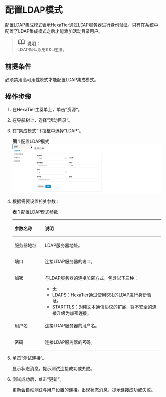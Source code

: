 # 配置LDAP模式<a name="ZH-CN_TOPIC_0111166435"></a>

配置LDAP集成模式表示HexaTier通过LDAP服务器进行身份验证。只有在系统中配置了LDAP集成模式之后才能添加活动目录用户。

>![](public_sys-resources/icon-note.gif) **说明：**   
>LDAP默认采用SSL连接。  

## 前提条件<a name="zh-cn_topic_0180960098_s0edc600c42d7404485e0269121aaf3e1"></a>

必须禁用高可用性模式才能配置LDAP集成模式。

## 操作步骤<a name="zh-cn_topic_0180960098_sa9f4ab4e4bd24470972dae1032ddcf6c"></a>

1.  在HexaTier主菜单上，单击“资源“。
2.  在导航树上，选择“活动目录“。
3.  在“集成模式“下拉框中选择“LDAP“。

    **图 1**  配置LDAP模式<a name="zh-cn_topic_0180960098_fig4408203113016"></a>  
    ![](figures/配置LDAP模式.png "配置LDAP模式")

4.  根据需要设置相关参数：

    **表 1**  配置LDAP模式参数

    <a name="zh-cn_topic_0180960098_t73b33c931da3471a8a07838c163e8459"></a>
    <table><thead align="left"><tr id="zh-cn_topic_0180960098_r5c441d2cfdd044feb93080cd7045d1df"><th class="cellrowborder" valign="top" width="20.49%" id="mcps1.2.3.1.1"><p id="zh-cn_topic_0180960098_afe108c1a59a841699019c3c75c2ec21e"><a name="zh-cn_topic_0180960098_afe108c1a59a841699019c3c75c2ec21e"></a><a name="zh-cn_topic_0180960098_afe108c1a59a841699019c3c75c2ec21e"></a>参数名称</p>
    </th>
    <th class="cellrowborder" valign="top" width="79.51%" id="mcps1.2.3.1.2"><p id="zh-cn_topic_0180960098_aba730a35c1034ecb8dccb52b2b484c19"><a name="zh-cn_topic_0180960098_aba730a35c1034ecb8dccb52b2b484c19"></a><a name="zh-cn_topic_0180960098_aba730a35c1034ecb8dccb52b2b484c19"></a>说明</p>
    </th>
    </tr>
    </thead>
    <tbody><tr id="zh-cn_topic_0180960098_rae593fa517c948b6bf02daf6b686c088"><td class="cellrowborder" valign="top" width="20.49%" headers="mcps1.2.3.1.1 "><p id="zh-cn_topic_0180960098_zh-cn_topic_0076429813_p529377164625"><a name="zh-cn_topic_0180960098_zh-cn_topic_0076429813_p529377164625"></a><a name="zh-cn_topic_0180960098_zh-cn_topic_0076429813_p529377164625"></a>服务器地址</p>
    </td>
    <td class="cellrowborder" valign="top" width="79.51%" headers="mcps1.2.3.1.2 "><p id="zh-cn_topic_0180960098_addb3f1e33ff54ab88cfc784721c4051b"><a name="zh-cn_topic_0180960098_addb3f1e33ff54ab88cfc784721c4051b"></a><a name="zh-cn_topic_0180960098_addb3f1e33ff54ab88cfc784721c4051b"></a>LDAP服务器地址。</p>
    </td>
    </tr>
    <tr id="zh-cn_topic_0180960098_r6b99566863ae4fd1a14c9714a71d7373"><td class="cellrowborder" valign="top" width="20.49%" headers="mcps1.2.3.1.1 "><p id="zh-cn_topic_0180960098_add5eed8ae8f84dc3a9293747e7e37a28"><a name="zh-cn_topic_0180960098_add5eed8ae8f84dc3a9293747e7e37a28"></a><a name="zh-cn_topic_0180960098_add5eed8ae8f84dc3a9293747e7e37a28"></a>端口</p>
    </td>
    <td class="cellrowborder" valign="top" width="79.51%" headers="mcps1.2.3.1.2 "><p id="zh-cn_topic_0180960098_a1249b24e73c74f9ea986dbddc4571beb"><a name="zh-cn_topic_0180960098_a1249b24e73c74f9ea986dbddc4571beb"></a><a name="zh-cn_topic_0180960098_a1249b24e73c74f9ea986dbddc4571beb"></a>连接LDAP服务器的端口。</p>
    </td>
    </tr>
    <tr id="zh-cn_topic_0180960098_r020eec6ea7ac40878a51bbbc09a2f4bd"><td class="cellrowborder" valign="top" width="20.49%" headers="mcps1.2.3.1.1 "><p id="zh-cn_topic_0180960098_a150909ed8b88422e8600aea18fff1592"><a name="zh-cn_topic_0180960098_a150909ed8b88422e8600aea18fff1592"></a><a name="zh-cn_topic_0180960098_a150909ed8b88422e8600aea18fff1592"></a>加密</p>
    </td>
    <td class="cellrowborder" valign="top" width="79.51%" headers="mcps1.2.3.1.2 "><p id="zh-cn_topic_0180960098_a78f09c353eaf4e67abbe33c7786d68a2"><a name="zh-cn_topic_0180960098_a78f09c353eaf4e67abbe33c7786d68a2"></a><a name="zh-cn_topic_0180960098_a78f09c353eaf4e67abbe33c7786d68a2"></a>与LDAP服务器的连接加密方式，包含以下三种：</p>
    <a name="zh-cn_topic_0180960098_u21f4cf3d9cf94774836f63a26c54f309"></a><a name="zh-cn_topic_0180960098_u21f4cf3d9cf94774836f63a26c54f309"></a><ul id="zh-cn_topic_0180960098_u21f4cf3d9cf94774836f63a26c54f309"><li>无</li><li>LDAPS：HexaTier通过使用SSL的LDAP进行身份验证。</li><li>STARTTLS：对纯文本通信协议的扩展，将不安全的连接升级为加密连接。</li></ul>
    </td>
    </tr>
    <tr id="zh-cn_topic_0180960098_r7ac236c9d6044c0daed9cf7298b55812"><td class="cellrowborder" valign="top" width="20.49%" headers="mcps1.2.3.1.1 "><p id="zh-cn_topic_0180960098_a2bb224e3d3d044449606fa7844460564"><a name="zh-cn_topic_0180960098_a2bb224e3d3d044449606fa7844460564"></a><a name="zh-cn_topic_0180960098_a2bb224e3d3d044449606fa7844460564"></a>用户名</p>
    </td>
    <td class="cellrowborder" valign="top" width="79.51%" headers="mcps1.2.3.1.2 "><p id="zh-cn_topic_0180960098_a788f25340654406f975bf3fe1053c651"><a name="zh-cn_topic_0180960098_a788f25340654406f975bf3fe1053c651"></a><a name="zh-cn_topic_0180960098_a788f25340654406f975bf3fe1053c651"></a>连接LDAP服务器的用户名。</p>
    </td>
    </tr>
    <tr id="zh-cn_topic_0180960098_r68402b14500746e79570d3a2482da22f"><td class="cellrowborder" valign="top" width="20.49%" headers="mcps1.2.3.1.1 "><p id="zh-cn_topic_0180960098_a7fde6d111d0440598ec70fb7978461fb"><a name="zh-cn_topic_0180960098_a7fde6d111d0440598ec70fb7978461fb"></a><a name="zh-cn_topic_0180960098_a7fde6d111d0440598ec70fb7978461fb"></a>密码</p>
    </td>
    <td class="cellrowborder" valign="top" width="79.51%" headers="mcps1.2.3.1.2 "><p id="zh-cn_topic_0180960098_zh-cn_topic_0076429813_p136351446594"><a name="zh-cn_topic_0180960098_zh-cn_topic_0076429813_p136351446594"></a><a name="zh-cn_topic_0180960098_zh-cn_topic_0076429813_p136351446594"></a>连接LDAP服务器的密码。</p>
    </td>
    </tr>
    </tbody>
    </table>

5.  单击“测试连接“。

    显示状态消息，提示测试连接成功或失败。

6.  测试成功后，单击“更新“。

    更新会自动测试与用户设置的连接。出现状态消息，提示连接成功或失败。


